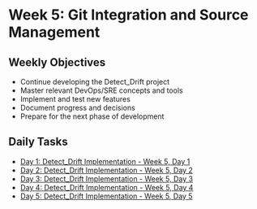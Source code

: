 # Week 5: Git Integration and Source Management

## Weekly Objectives

- Continue developing the Detect_Drift project
- Master relevant DevOps/SRE concepts and tools
- Implement and test new features
- Document progress and decisions
- Prepare for the next phase of development

## Daily Tasks

- [Day 1: Detect_Drift Implementation - Week 5, Day 1](day-1.md)
- [Day 2: Detect_Drift Implementation - Week 5, Day 2](day-2.md)
- [Day 3: Detect_Drift Implementation - Week 5, Day 3](day-3.md)
- [Day 4: Detect_Drift Implementation - Week 5, Day 4](day-4.md)
- [Day 5: Detect_Drift Implementation - Week 5, Day 5](day-5.md)
